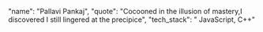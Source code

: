 "name": "Pallavi Pankaj",
"quote": "Cocooned in the illusion of mastery,I discovered I still lingered at the precipice", 
"tech_stack": " JavaScript, C++" 